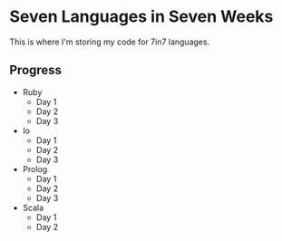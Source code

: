 # Seven Languages in Seven Weeks
This is where I'm storing my code for 7in7 languages.

## Progress
* Ruby
    + Day 1
    + Day 2
    + Day 3
* Io
    + Day 1
    + Day 2
    + Day 3
* Prolog
    + Day 1
    + Day 2
    + Day 3
* Scala
    + Day 1
    + Day 2

